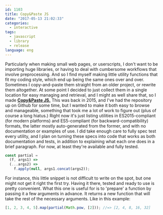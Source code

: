 ```yaml
---
id: 1103
title: Copy&Paste JS
date: "2017-05-13 21:02:33"
categories:
  - interactive
tags:
  - javascript
  - library
  - release
language: eng
---
```


Particularly when making small web pages, or userscripts, I don't want to be importing huge libraries, or having to deal with cumbersome workflows that involve preprocessing. And so I find myself making little utility functions that fit my coding style, which end up being the same ones over and over. Sometimes I copy-and-paste them straight from an older project, or rewrite them altogether. At some point I decided to just collect them in a single location for easy managing and retrieval, and I might as well share that, so I made [**Copy&Paste JS.**](https://github.com/agj/copy-paste-js) This was back in 2015, and I've had the repository up on Github for some time, but I wanted to make it both easy to browse and manageable, something that took me a lot of work to figure out (plus of course a long hiatus.) Right now it's just listing utilities in ES2015-compliant (for modern platforms) and ES5-compliant (for backward-compatibility) formats, the latter mostly auto-generated from the former, and with no documentation or examples of use. I did take enough care to fully spec test every utility, and I plan on turning these specs into code that works as both documentation and tests, in addition to explaining what each one does in a brief paragraph. For now, at least they're available and fully tested.

```js
const partial =
  (f, args1) =>
  (...args2) =>
    f.apply(null, args1.concat(args2));
```

For instance, this little snippet is not difficult to write on the spot, but one might not get it right the first try. Having it there, tested and ready to use is pretty convenient. What this one is useful for is to 'prepare' a function by passing it a few arguments in advance. It returns a new function that will take the rest of the necessary arguments. Like in this example:

```js
[1, 2, 3, 4, 5].map(partial(Math.pow, [2])); //=> [2, 4, 8, 16, 32]
```

